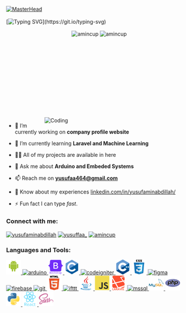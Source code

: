[![MasterHead](https://res.cloudinary.com/omaha-code/image/upload/ar_4:3,c_fill,dpr_1.0,e_art:quartz,g_auto,h_396,q_auto:best,t_Linkedin_official,w_1584/v1561576558/mountains-1412683_1280.png)](https://rishavchanda.io)
<br><br>
[![Typing SVG](https://readme-typing-svg.herokuapp.com?color=5594EF&size=35&center=true&vCenter=true&width=1000&lines=Welcome+to+my+GitHub+profile!;My+name+is+Yusuf+Amin+Abdillah;An+IoT+Engineer,+Web+Developer+and+UI/UX+enthusiast.)](https://git.io/typing-svg)

<div align="center" style="margin-bottom:200px">
 <img width=40% align="center" src="https://github-readme-stats.vercel.app/api?username=amincup&show_icons=true&locale=en&theme=blue_navy" alt="amincup" />
 <img width=40% align="center" src="https://github-readme-stats.vercel.app/api/top-langs?username=amincup&show_icons=true&locale=en&layout=compact&theme=blue_navy" alt="amincup" />
</div>
<br>
<img align="right" alt="Coding" width="400" src="https://lh3.googleusercontent.com/fife/AGXqzDkADwSMuOpc5xmd1Zan-nUQuVGQ3vSQ8ZxAPh0jtk6bjPF7LdGg7LdnIZfFiu53eLRUhYUQBGvNfeD4BMNoplckfHf5Jc68AD9RL1KinG-tQXcoCL4tJOjjr47c-wlpu4ypf1FRe1zms4bp-aEhm98_s5OtORq5dQl3BffxtiybqZzbrBMBM8Sc6cZgOJXQFjpKbbLx8FVbEO2XsYU1GobyzV-yoGmkckP4fcIdRu65BebhR_xJljN2vlGdvHn2B4WKYNWjPTRKqaSyb8NZORnPJplfSGMHjuqzwaAOr2IqLUUUhIBUxukei-i7SplvOBvqFgSq2ifGLwbmVfbhndkviKV33LoiglXUvZwrxKA-KEPoclT2OEzD8oJer8LfHvkyyHzV6nH4qW4FUfRzT1P3qMaXPa61EVT2dC6G-egTrNuaqUkiJUuKAuHKOD7xlMEnnxUzBb3kml0e3ak0itLxQVfPLEpxVxLtsx6r1CehKClWde4DLTeqZ40QreLAZYmZlQeVnyqF9jXA3aWs8jPSqRF0gOt4ohx8CwJe6K04_E2Ow0srtRHuoz6ftO8rrREfdgOvR8TErWWfWw6r4SK1Kd-ix3RfOm_2Pu21Kh4IvpuZXLobnAxT93oEEJsawv4SSrYm3V3syAkgvumWdaAgIYnXyjr3mP3W5uFtSQ5eb7SYdKzL9kZbYd2hkig6Dit2GsdH70Z2lLiBl27j4dm1MruvyWrTl9_7pZJ-jn7-zKRswBYDist0ERYWhJc5jX9UUcBUCPZe8RxUZ-TSooxR9_6w-ePuoi9fADnx2HCzlatD_0TSBT8Aplw_LoYXtHbTu1h_2p_qZBTSyBcRbEo5-xXUi1cZAQfRlclxWEYWDpCv2ZmeLuMAiJwZDw8ZZXR1lGs5JtvylK2x4QxH1GKtjFqpzuejZ_HcoJILULeW4iqIu40VHB4pcaAaGg1OJJrgU1omDDBziHcxnLTJe52dBSlJqO6nBbL3fYN3y0GMBJD_7es1FDfbb-F4CT3BJPR3cLg846aYUFAD3x_MKouKGhSivBJ-Od1rktKXy8RM3WMvUmGPIEAJpVDR1qCgUbCBeR8bwnFmn_3FjsaEX1LtJ11f201na5V7EJ95yHQZp0T8nzGclxwsJqZZba-ktkgP32SzxYL6Ca-F8M7UmX_DUteFqW605xpEhPlCsSJiVSY2mMl1b6csz7SAK23Vb0zbku1eQmB_nS5AJpbaXY6HsUObKntspljGky5NzABzCmveNjYUTB-SLxsiI7RzkH7Aq9D_UNV143NAcV5Vr0dmgkMxXlqmWWRMPjeuC1IJdJT7BKmZuEJq872eRvsaz9WPJWtQZ9fx_mq-RtdRM4VHkWtBzxvnljBk0wMk4pUgLHqVsLSTIHvFz9K4SutMYsrYgQsFfs9o4l5X1PlxlbKPPXaKkhIVKvyWss5og1ao0LUXx6svr6VixvHY2VTLNGbw6-Zw_GEIYmuEddbdKWiAY1DjDeJItmTalFL7_RewWw3POWu3An7NurJ76JUc60elQduI4rAfnOci80qFHZkJr4uySvL7stk8T6rgTdZf9vlexw=w1912-h958">

- 🔭 I’m currently working on **company profile website**

- 🌱 I’m currently learning **Laravel and Machine Learning**

- 👨‍💻 All of my projects are available in here

- 💬 Ask me about **Arduino and Embeded Systems**

- 📫 Reach me on **yusufaa464@gmail.com**

- 📄 Know about my experiences [linkedin.com/in/yusufaminabdillah/](https://www.linkedin.com/in/yusufaminabdillah/)

- ⚡ Fun fact I can type _fast_.

<h3 align="left">Connect with me:</h3>
<p align="left">
<a href="https://linkedin.com/in/yusufaminabdillah" target="blank"><img align="center" src="https://raw.githubusercontent.com/rahuldkjain/github-profile-readme-generator/master/src/images/icons/Social/linked-in-alt.svg" alt="yusufaminabdillah" height="30" width="40" /></a>
<a href="https://instagram.com/yusuffaa_" target="blank"><img align="center" src="https://raw.githubusercontent.com/rahuldkjain/github-profile-readme-generator/master/src/images/icons/Social/instagram.svg" alt="yusuffaa_" height="30" width="40" /></a>
<a href="https://www.behance.net/amincup" target="blank"><img align="center" src="https://raw.githubusercontent.com/rahuldkjain/github-profile-readme-generator/master/src/images/icons/Social/behance.svg" alt="amincup" height="30" width="40" /></a>
</p>

<h3 align="left">Languages and Tools:</h3>
<p align="left"> <a href="https://developer.android.com" target="_blank" rel="noreferrer"> <img src="https://raw.githubusercontent.com/devicons/devicon/master/icons/android/android-original-wordmark.svg" alt="android" width="40" height="40"/> </a> <a href="https://www.arduino.cc/" target="_blank" rel="noreferrer"> <img src="https://cdn.worldvectorlogo.com/logos/arduino-1.svg" alt="arduino" width="40" height="40"/> </a> <a href="https://getbootstrap.com" target="_blank" rel="noreferrer"> <img src="https://raw.githubusercontent.com/devicons/devicon/master/icons/bootstrap/bootstrap-plain-wordmark.svg" alt="bootstrap" width="40" height="40"/> </a> <a href="https://www.cprogramming.com/" target="_blank" rel="noreferrer"> <img src="https://raw.githubusercontent.com/devicons/devicon/master/icons/c/c-original.svg" alt="c" width="40" height="40"/> </a> <a href="https://codeigniter.com" target="_blank" rel="noreferrer"> <img src="https://cdn.worldvectorlogo.com/logos/codeigniter.svg" alt="codeigniter" width="40" height="40"/> </a> <a href="https://www.w3schools.com/cpp/" target="_blank" rel="noreferrer"> <img src="https://raw.githubusercontent.com/devicons/devicon/master/icons/cplusplus/cplusplus-original.svg" alt="cplusplus" width="40" height="40"/> </a> <a href="https://www.w3schools.com/css/" target="_blank" rel="noreferrer"> <img src="https://raw.githubusercontent.com/devicons/devicon/master/icons/css3/css3-original-wordmark.svg" alt="css3" width="40" height="40"/> </a> <a href="https://www.figma.com/" target="_blank" rel="noreferrer"> <img src="https://www.vectorlogo.zone/logos/figma/figma-icon.svg" alt="figma" width="40" height="40"/> </a> <a href="https://firebase.google.com/" target="_blank" rel="noreferrer"> <img src="https://www.vectorlogo.zone/logos/firebase/firebase-icon.svg" alt="firebase" width="40" height="40"/> </a> <a href="https://git-scm.com/" target="_blank" rel="noreferrer"> <img src="https://www.vectorlogo.zone/logos/git-scm/git-scm-icon.svg" alt="git" width="40" height="40"/> </a> <a href="https://www.w3.org/html/" target="_blank" rel="noreferrer"> <img src="https://raw.githubusercontent.com/devicons/devicon/master/icons/html5/html5-original-wordmark.svg" alt="html5" width="40" height="40"/> </a> <a href="https://ifttt.com/" target="_blank" rel="noreferrer"> <img src="https://www.vectorlogo.zone/logos/ifttt/ifttt-ar21.svg" alt="ifttt" width="40" height="40"/> </a> <a href="https://www.java.com" target="_blank" rel="noreferrer"> <img src="https://raw.githubusercontent.com/devicons/devicon/master/icons/java/java-original.svg" alt="java" width="40" height="40"/> </a> <a href="https://developer.mozilla.org/en-US/docs/Web/JavaScript" target="_blank" rel="noreferrer"> <img src="https://raw.githubusercontent.com/devicons/devicon/master/icons/javascript/javascript-original.svg" alt="javascript" width="40" height="40"/> </a> <a href="https://laravel.com/" target="_blank" rel="noreferrer"> <img src="https://raw.githubusercontent.com/devicons/devicon/master/icons/laravel/laravel-plain-wordmark.svg" alt="laravel" width="40" height="40"/> </a> <a href="https://www.microsoft.com/en-us/sql-server" target="_blank" rel="noreferrer"> <img src="https://www.svgrepo.com/show/303229/microsoft-sql-server-logo.svg" alt="mssql" width="40" height="40"/> </a> <a href="https://www.mysql.com/" target="_blank" rel="noreferrer"> <img src="https://raw.githubusercontent.com/devicons/devicon/master/icons/mysql/mysql-original-wordmark.svg" alt="mysql" width="40" height="40"/> </a> <a href="https://www.php.net" target="_blank" rel="noreferrer"> <img src="https://raw.githubusercontent.com/devicons/devicon/master/icons/php/php-original.svg" alt="php" width="40" height="40"/> </a> <a href="https://www.python.org" target="_blank" rel="noreferrer"> <img src="https://raw.githubusercontent.com/devicons/devicon/master/icons/python/python-original.svg" alt="python" width="40" height="40"/> </a> <a href="https://reactjs.org/" target="_blank" rel="noreferrer"> <img src="https://raw.githubusercontent.com/devicons/devicon/master/icons/react/react-original-wordmark.svg" alt="react" width="40" height="40"/> </a> <a href="https://sass-lang.com" target="_blank" rel="noreferrer"> <img src="https://raw.githubusercontent.com/devicons/devicon/master/icons/sass/sass-original.svg" alt="sass" width="40" height="40"/> </a> </p>

<!---
amincup/amincup is a ✨ special ✨ repository because its `README.md` (this file) appears on your GitHub profile.
You can click the Preview link to take a look at your changes.
--->
